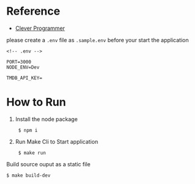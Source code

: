 # Reference
- [Clever Programmer][Clever-Programmer]


please create a `.env` file as `.sample.env` before your start the application

```properties
<!-- .env -->

PORT=3000
NODE_ENV=Dev

TMDB_API_KEY=
```

# How to Run

1. Install the node package

        $ npm i

2. Run Make Cli to Start application

        $ make run

Build source ouput as a static file

    $ make build-dev

<!-- Reference -->
[Clever-Programmer]:https://www.youtube.com/watch?v=XtMThy8QKqU